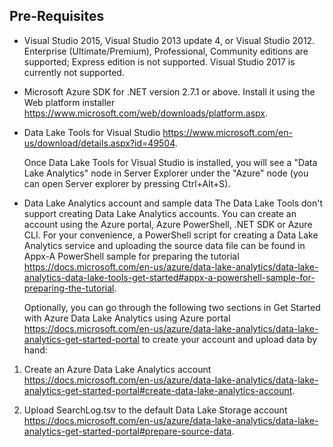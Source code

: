 ## Pre-Requisites
* Visual Studio 2015, Visual Studio 2013 update 4, or Visual Studio 2012. Enterprise (Ultimate/Premium), Professional, Community editions are supported; Express edition is not supported. Visual Studio 2017 is currently not supported.
* Microsoft Azure SDK for .NET version 2.7.1 or above. Install it using the Web platform installer https://www.microsoft.com/web/downloads/platform.aspx.
* Data Lake Tools for Visual Studio https://www.microsoft.com/en-us/download/details.aspx?id=49504.

  Once Data Lake Tools for Visual Studio is installed, you will see a "Data Lake Analytics" node in Server Explorer under the "Azure" node (you can open Server explorer by pressing Ctrl+Alt+S).
* Data Lake Analytics account and sample data The Data Lake Tools don't support creating Data Lake Analytics accounts. You can create an account using the Azure portal, Azure PowerShell, .NET SDK or Azure CLI. For your convenience, a PowerShell script for creating a Data Lake Analytics service and uploading the source data file can be found in Appx-A PowerShell sample for preparing the tutorial https://docs.microsoft.com/en-us/azure/data-lake-analytics/data-lake-analytics-data-lake-tools-get-started#appx-a-powershell-sample-for-preparing-the-tutorial.

  Optionally, you can go through the following two sections in Get Started with Azure Data Lake Analytics using Azure portal https://docs.microsoft.com/en-us/azure/data-lake-analytics/data-lake-analytics-get-started-portal to create your account and upload data by hand:

1. Create an Azure Data Lake Analytics account https://docs.microsoft.com/en-us/azure/data-lake-analytics/data-lake-analytics-get-started-portal#create-data-lake-analytics-account.

2. Upload SearchLog.tsv to the default Data Lake Storage account https://docs.microsoft.com/en-us/azure/data-lake-analytics/data-lake-analytics-get-started-portal#prepare-source-data.

